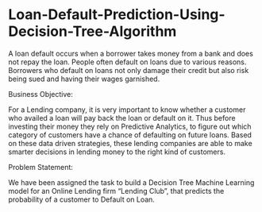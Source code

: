 # Loan-Default-Prediction-Using-Decision-Tree-Algorithm
A loan default occurs when a borrower takes money from a bank and does not repay the loan. People often default on loans due to various reasons. Borrowers who default on loans not only damage their credit but also risk being sued and having their wages garnished.

Business Objective: 

For a Lending company, it is very important to know whether a customer who availed a loan will pay back the loan or default on it. Thus before investing their money they rely on Predictive Analytics, to figure out which category of customers have a chance of defaulting on future loans. Based on these data driven strategies, these lending companies are able to make smarter decisions in lending money to the right kind of customers.

Problem Statement:

We have been assigned the task to build a Decision Tree Machine Learning model for an Online Lending firm “Lending Club”, that predicts the probability of a customer to Default on Loan.
